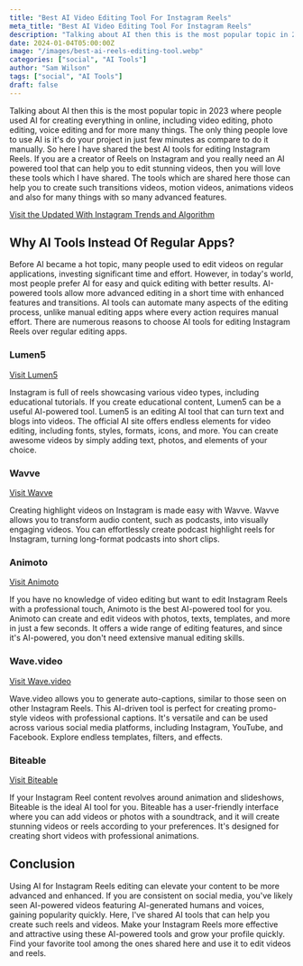 ```yaml
---
title: "Best AI Video Editing Tool For Instagram Reels"
meta_title: "Best AI Video Editing Tool For Instagram Reels"
description: "Talking about AI then this is the most popular topic in 2023 where people used AI for creating everything in online, including video editing, photo editing, voice editing and for more many things."
date: 2024-01-04T05:00:00Z
image: "/images/best-ai-reels-editing-tool.webp"
categories: ["social", "AI Tools"]
author: "Sam Wilson"
tags: ["social", "AI Tools"]
draft: false
---
```


Talking about AI then this is the most popular topic in 2023 where people used AI for creating everything in online, including video editing, photo editing, voice editing and for more many things. The only thing people love to use AI is it's do your project in just few minutes as compare to do it manually. So here I have shared the best AI tools for editing Instagram Reels. If you are a creator of Reels on Instagram and you really need an AI powered tool that can help you to edit stunning videos, then you will love these tools which I have shared. The tools which are shared here those can help you to create such transitions videos, motion videos, animations videos and also for many things with so many advanced features.



[Visit the Updated With Instagram Trends and Algorithm](https://snapinsta.org/blog/updated-with-instagram-trends-and-algorithm/)

## Why AI Tools Instead Of Regular Apps?

Before AI became a hot topic, many people used to edit videos on regular applications, investing significant time and effort. However, in today's world, most people prefer AI for easy and quick editing with better results. AI-powered tools allow more advanced editing in a short time with enhanced features and transitions. AI tools can automate many aspects of the editing process, unlike manual editing apps where every action requires manual effort. There are numerous reasons to choose AI tools for editing Instagram Reels over regular editing apps.

### Lumen5

[Visit Lumen5](https://lumen5.com/)

Instagram is full of reels showcasing various video types, including educational tutorials. If you create educational content, Lumen5 can be a useful AI-powered tool. Lumen5 is an editing AI tool that can turn text and blogs into videos. The official AI site offers endless elements for video editing, including fonts, styles, formats, icons, and more. You can create awesome videos by simply adding text, photos, and elements of your choice.

### Wavve

[Visit Wavve](https://wavve.co/)

Creating highlight videos on Instagram is made easy with Wavve. Wavve allows you to transform audio content, such as podcasts, into visually engaging videos. You can effortlessly create podcast highlight reels for Instagram, turning long-format podcasts into short clips.

### Animoto

[Visit Animoto](https://animoto.com/)

If you have no knowledge of video editing but want to edit Instagram Reels with a professional touch, Animoto is the best AI-powered tool for you. Animoto can create and edit videos with photos, texts, templates, and more in just a few seconds. It offers a wide range of editing features, and since it's AI-powered, you don't need extensive manual editing skills.

### Wave.video

[Visit Wave.video](https://wave.video/)

Wave.video allows you to generate auto-captions, similar to those seen on other Instagram Reels. This AI-driven tool is perfect for creating promo-style videos with professional captions. It's versatile and can be used across various social media platforms, including Instagram, YouTube, and Facebook. Explore endless templates, filters, and effects.

### Biteable

[Visit Biteable](https://biteable.com/)

If your Instagram Reel content revolves around animation and slideshows, Biteable is the ideal AI tool for you. Biteable has a user-friendly interface where you can add videos or photos with a soundtrack, and it will create stunning videos or reels according to your preferences. It's designed for creating short videos with professional animations.

## Conclusion

Using AI for Instagram Reels editing can elevate your content to be more advanced and enhanced. If you are consistent on social media, you've likely seen AI-powered videos featuring AI-generated humans and voices, gaining popularity quickly. Here, I've shared AI tools that can help you create such reels and videos. Make your Instagram Reels more effective and attractive using these AI-powered tools and grow your profile quickly. Find your favorite tool among the ones shared here and use it to edit videos and reels.
